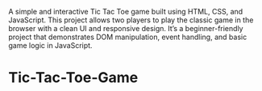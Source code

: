 A simple and interactive Tic Tac Toe game built using HTML, CSS, and JavaScript. This project allows two players to play the classic game in the browser with a clean UI and responsive design. It’s a beginner-friendly project that demonstrates DOM manipulation, event handling, and basic game logic in JavaScript.
# Tic-Tac-Toe-Game

